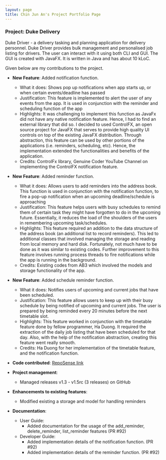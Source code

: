 ```yaml
---
layout: page
title: Chin Jun An's Project Portfolio Page
---
```


### Project: Duke Delivery

Duke Driver - a delivery tasking and planning application for delivery personnel. Duke Driver provides bulk management and personalised job listing for drivers. The user can interact with it using both CLI and GUI. The GUI is created with JavaFX. It is written in Java and has about 10 kLoC.

Given below are my contributions to the project.

* **New Feature**: Added notification function.
    * What it does: Shows pop up notifications when app starts up, or when certain events/deadline has passed
    * Justification: This feature is implemented to alert the user of any events from the app. It is used in conjunction with the reminder and scheduling function of the app
    * Highlights: It was challenging to implement this function as JavaFx did not have any native notification feature. Hence, I had to find an external library that did so. I decided to used ControlFX, an open source project for JavaFX that serves to provide high quality UI controls on top of the existing JavaFX distribution. Through abstraction, this feature can be used by other portions of the applications (i.e. reminders, scheduling, etc). Hence, the implementation extended the functionalities and benefits of the application.
    * Credits: ControlFx library, Genuine Coder YouTube Channel on implementing the ControlFX notification feature.

* **New Feature**: Added reminder function.
    * What it does: Allows users to add reminders into the address book. This function is used in conjunction with the notification function, to fire a pop-up notification when an upcoming deadline/schedule is approaching
    * Justification: This feature helps users with busy schedules to remind them of certain task they might have forgotten to do in the upcoming future. Essentially, it reduces the load of the shoulders of the users in remembering upcoming task/schedules.
    * Highlights: This feature required an addition to the data structure of the address book (an additional list to record reminders). This led to additional classes that involved managing the storage and reading from local memory and hard disk. Fortunately, not much have to be done as it was similar to existing codes. Further improvement to this feature involves running process threads to fire notifications while the app is running in the background.
    * Credits: Existing codes from AB3 which involved the models and storage functionality of the app.

* **New Feature**: Added schedule reminder function.
    * What it does: Notifies users of upcoming and current jobs that have been scheduled.
    * Justification: This feature allows users to keep up with their busy schedule by being notified of upcoming and current jobs. The user is prepared by being reminded every 20 minutes before the next timetable slot.
    * Highlights: This feature worked in conjunction with the timetable feature done by fellow programmer, Ha Duong. It required the extraction of the daily job listing that have been scheduled for that day. Also, with the help of the notification abstraction, creating this feature went really smooth.
    * Credits: Ha Duong for her implementation of the timetable feature, and the notification function.

* **Code contributed**: [RepoSense link]()

* **Project management**:
  * Managed releases v1.3 - v1.5rc (3 releases) on GitHub

* **Enhancements to existing features**:
  * Modified existing a storage and model for handling reminders

* **Documentation**:
  * User Guide:
    * Added documentation for the usage of the add_reminder, delete_reminder, list_reminder features (PR #92)
  * Developer Guide:
    * Added implementation details of the notification function. (PR #92)
    * Added implementation details of the reminder function. (PR #92)
